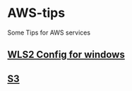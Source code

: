 # AWS-tips
Some Tips for AWS services
## [WLS2 Config for windows](https://github.com/Devmurilomartins/devops/tree/main/Set%20Config%20WLS2%20on%20Windows) 
## [S3](https://github.com/Devmurilomartins/devops/tree/main/Set%20Config%20WLS2%20on%20Windows) 
